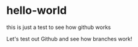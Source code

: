 # hello-world
this is just a test to see how github works

Let's test out Github and see how branches work!
